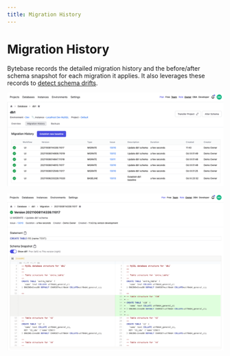```yaml
---
title: Migration History
---
```


# Migration History

Bytebase records the detailed migration history and the before/after schema snapshot for each migration it applies. It also leverages these records to [detect schema drifts](/docs/features/drift-detection).

![schema-migration-bytebase](/static/docs-assets/schema-migration-bytebase.png)

![schema-migration-gitlab](/static/docs-assets/schema-migration-gitlab.png)
